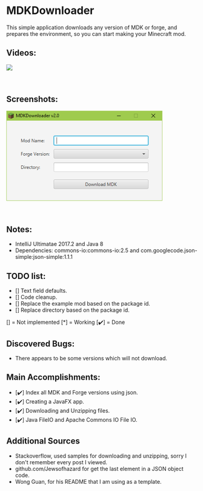 # MDKDownloader
This simple application downloads any version of MDK or forge, and prepares the environment, so you can start making your Minecraft mod.

## Videos:
<p>
<img src='https://github.com/TylerJaacks/MDKDownloader/blob/master/media/demo.gif?raw=true'/>
</p><br>

## Screenshots:
<p>
<img src='https://github.com/TylerJaacks/MDKDownloader/blob/master/media/screenshot.png'/>
</p><br>

## Notes:
- IntelliJ Ultimatae 2017.2 and Java 8
- Dependencies: commons-io:commons-io:2.5 and com.googlecode.json-simple:json-simple:1.1.1

## TODO list:
- [] Text field defaults.
- [] Code cleanup.
- [] Replace the example mod based on the package id.
- [] Replace directory based on the package id.

[] = Not implemented [*] = Working [✔️] = Done

## Discovered Bugs:
- There appears to be some versions which will not download.

## Main Accomplishments:
- [✔️] Index all MDK and Forge versions using json.
- [✔️] Creating a JavaFX app.
- [✔️] Downloading and Unzipping files.
- [✔️] Java FileIO and Apache Commons IO File IO.

## Additional Sources
- Stackoverflow, used samples for downloading and unzipping, sorry I don't remember every post I viewed.
- github.com/Jewsofhazard for get the last element in a JSON object code.
- Wong Guan, for his README that I am using as a template.
